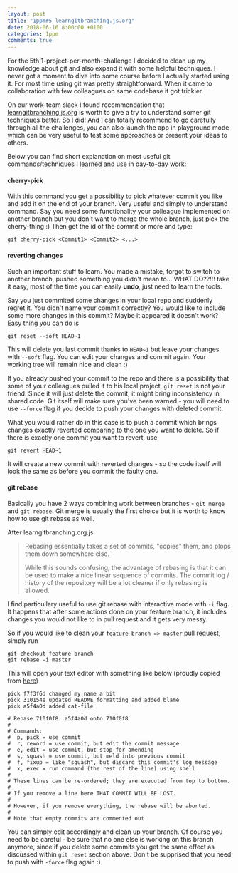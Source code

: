 ```yaml
---
layout: post
title: "1ppm#5 learngitbranching.js.org"
date: 2018-06-16 8:00:00 +0100
categories: 1ppm
comments: true
---
```


For the 5th 1-project-per-month-challenge I decided to clean up my knowledge about git and also expand it with some helpful techniques. I never got a moment to dive into some course before I actually started using it. For most time using git was pretty straightforward. When it came to collaboration with few colleagues on same codebase it got trickier. 

On our work-team slack I found recommendation that [learngitbranching.js.org](https://learngitbranching.js.org/) is worth to give a try to understand somer git techniques better. So I did! And I can totally recommend to go carefully through all the challenges, you can also launch the app in playground mode which can be very useful to test some approaches or present your ideas to others.

Below you can find short explanation on most useful git commands/techniques I learned and use in day-to-day work:

#### __cherry-pick__

With this command you get a possibility to pick whatever commit you like and add it on the end of your branch. Very useful and simply to understand command. Say you need some functionality your colleague implemented on another branch but you don't want to merge the whole branch, just pick the cherry-thing :) Then get the id of the commit or more and type:

```
git cherry-pick <Commit1> <Commit2> <...>
```

#### __reverting changes__

Such an important stuff to learn. You made a mistake, forgot to switch to another branch, pushed something you didn't mean to... WHAT DO??!!! take it easy, most of the time you can easily __undo__, just need to learn the tools.

Say you just commited some changes in your local repo and suddenly regret it. You didn't name your commit correctly? You would like to include some more changes in this commit? Maybe it appeared it doesn't work? Easy thing you can do is

```
git reset --soft HEAD~1
```

This will delete you last commit thanks to `HEAD~1` but leave your changes with `--soft` flag. You can edit your changes and commit again. Your working tree will remain nice and clean :)

If you already pushed your commit to the repo and there is a possibility that some of your colleagues pulled it to his local project, `git reset` is not your friend. Since it will just delete the commit, it might bring inconsistency in shared code. Git itself will make sure you've been warned - you will need to  use `--force` flag if you decide to push your changes with deleted commit.

What you would rather do in this case is to push a commit which brings changes exactly reverted comparing to the one you want to delete. So if there is exactly one commit you want to revert, use

```
git revert HEAD~1
```

It will create a new commit with reverted changes - so the code itself will look the same as before you commit the faulty one.

#### __git rebase__

Basically you have 2 ways combining work between branches - `git merge` and `git rebase`. Git merge is usually the first choice but it is worth to know how to use git rebase as well.

After learngitbranching.org.js

> Rebasing essentially takes a set of commits, "copies" them, and plops them down somewhere else.
>
> While this sounds confusing, the advantage of rebasing is that it can be used to make a nice linear sequence of commits. The commit log / history of the repository will be a lot cleaner if only rebasing is allowed.

I find particullary useful to use git rebase with interactive mode with `-i` flag. It happens that after some actions done on your feature branch, it includes changes you would not like to in pull request and it gets very messy.

So if you would like to clean your `feature-branch => master` pull request, simply run 

```
git checkout feature-branch
git rebase -i master
```

This will open your text editor with something like below (proudly copied from [here](https://git-scm.com/book/en/v2/Git-Tools-Rewriting-History))

```
pick f7f3f6d changed my name a bit
pick 310154e updated README formatting and added blame
pick a5f4a0d added cat-file

# Rebase 710f0f8..a5f4a0d onto 710f0f8
#
# Commands:
#  p, pick = use commit
#  r, reword = use commit, but edit the commit message
#  e, edit = use commit, but stop for amending
#  s, squash = use commit, but meld into previous commit
#  f, fixup = like "squash", but discard this commit's log message
#  x, exec = run command (the rest of the line) using shell
#
# These lines can be re-ordered; they are executed from top to bottom.
#
# If you remove a line here THAT COMMIT WILL BE LOST.
#
# However, if you remove everything, the rebase will be aborted.
#
# Note that empty commits are commented out
```

You can simply edit accordingly and clean up your branch. Of course you need to be careful - be sure that no one else is working on this branch anymore, since if you delete some commits you get the same effect as discussed within `git reset` section above. Don't be supprised that you need to push with `-force` flag again :)